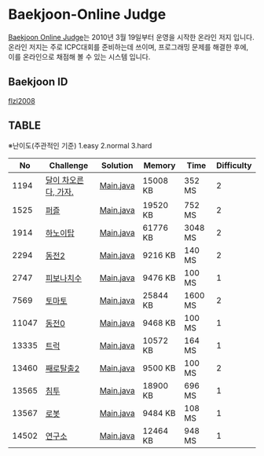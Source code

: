 # Baekjoon-Online Judge
[Baekjoon Online Judge](https://www.acmicpc.net)는 2010년 3월 19일부터 운영을 시작한 온라인 저지 입니다. 온라인 저지는 주로 ICPC대회를 준비하는데 쓰이며, 프로그래밍 문제를 해결한 후에, 이를 온라인으로 채점해 볼 수 있는 시스템 입니다.

## Baekjoon ID
[flzl2008](https://www.acmicpc.net/user/flzl2008)


## TABLE
※난이도(주관적인 기준)
1.easy
2.normal
3.hard

 No    | Challenge                                          | Solution                               | Memory   | Time    | Difficulty   
 ----- | ----------------------------------------------------| ------------------------------------- | -------- | ------- | ------- 
1194 | [달이 차오른다, 가자.](https://www.acmicpc.net/problem/1194)          | [Main.java](src/boj1194/Main.java) | 15008 KB | 352 MS | 2
1525 | [퍼즐](https://www.acmicpc.net/problem/1525)          | [Main.java](src/boj1525/Main.java) | 19520 KB | 752 MS | 2
1914 | [하노이탑](https://www.acmicpc.net/problem/1914)      | [Main.java](src/boj1914/Main.java) | 61776 KB | 3048 MS |2
2294 | [동전2](https://www.acmicpc.net/problem/2294)         | [Main.java](src/boj2294/Main.java) | 9216 KB | 140 MS |2
2747 | [피보나치수](https://www.acmicpc.net/problem/2747)     | [Main.java](src/boj2747/Main.java) | 9476 KB | 100 MS|1
7569 | [토마토](https://www.acmicpc.net/problem/7569)         | [Main.java](src/boj7569/Main.java) | 25844 KB | 1600 MS|2
11047 | [동전0](https://www.acmicpc.net/problem/11047)        | [Main.java](src/boj11047/Main.java) | 9468 KB | 100 MS|1
13335 | [트럭](https://www.acmicpc.net/problem/13335)    | [Main.java](src/boj13335/Main.java) | 10572 KB | 164 MS|1
13460 | [째로탈출2](https://www.acmicpc.net/problem/13460)    | [Main.java](src/boj13460/Main.java) | 9500 KB | 100 MS|2
13565 | [침투](https://www.acmicpc.net/problem/13565)    | [Main.java](src/boj13565/Main.java) | 18900 KB | 696 MS|1
13567 | [로봇](https://www.acmicpc.net/problem/13567)    | [Main.java](src/boj13567/Main.java) | 9484 KB | 108 MS|1
14502 | [연구소](https://www.acmicpc.net/problem/14502)    | [Main.java](src/boj14502/Main.java) | 12464 KB | 948 MS|1

  
 
